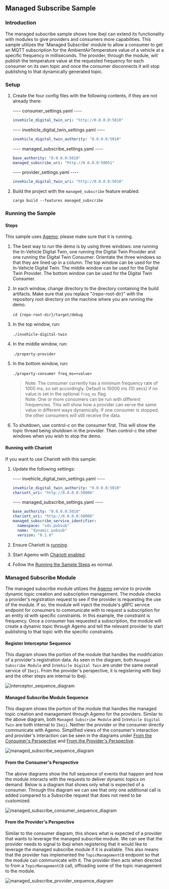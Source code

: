 ## Managed Subscribe Sample

### Introduction

The managed subscribe sample shows how Ibeji can extend its functionality with modules to give
providers and consumers more capabilities. This sample utilizes the 'Managed Subscribe' module to
allow a consumer to get an MQTT subscription for the AmbientAirTemperature value of a vehicle at a
specific frequency in milliseconds. The provider, through the module, will publish the temperature
value at the requested frequency for each consumer on its own topic and once the consumer
disconnects it will stop publishing to that dynamically generated topic.

### Setup

1. Create the four config files with the following contents, if they are not already there:

    ---- consumer_settings.yaml ----

    ```yaml
    invehicle_digital_twin_uri: "http://0.0.0.0:5010"
    ```

    ---- invehicle_digital_twin_settings.yaml ----

    ```yaml
    invehicle_digital_twin_authority: "0.0.0.0:5010"
    ```

    ---- managed_subscribe_settings.yaml ----

    ```yaml
    base_authority: "0.0.0.0:5010"
    managed_subscribe_uri: "http://0.0.0.0:50051"
    ```

    ---- provider_settings.yaml ----

    ```yaml
    invehicle_digital_twin_uri: "http://0.0.0.0:5010"
    ```

1. Build the project with the `managed_subscribe` feature enabled.

    ```shell
    cargo build --features managed_subscribe
    ```

### Running the Sample

#### Steps

This sample uses [Agemo](https://github.com/eclipse-chariott/Agemo); please make sure that it is
running.

1. The best way to run the demo is by using three windows: one running the In-Vehicle Digital Twin,
one running the Digital Twin Provider and one running the Digital Twin Consumer.
Orientate the three windows so that they are lined up in a column. The top window can be used for
the In-Vehicle Digital Twin.
The middle window can be used for the Digital Twin Provider. The bottom window can be used for the
Digital Twin Consumer.<br>
1. In each window, change directory to the directory containing the build artifacts.
Make sure that you replace "{repo-root-dir}" with the repository root directory on the machine
where you are running the demo.<br><br>
`cd {repo-root-dir}/target/debug`

1. In the top window, run:<br><br>
`./invehicle-digital-twin`

1. In the middle window, run:<br><br>
`./property-provider`

1. In the bottom window, run:<br><br>
`./property-consumer freq_ms=<value>`
    > Note: The consumer currently has a minimum frequency rate of 1000 ms, so set accordingly.
    Default is 10000 ms (10 secs) if no value is set in the optional `freq_ms` flag.<br>
    > Note: One or more consumers can be run with different frequencies. This will show how a
    provider can serve the same value in different ways dynamically. If one consumer is stopped,
    the other consumers will still receive the data.

1. To shutdown, use control-c on the consumer first. This will show the topic thread being shutdown
in the provider. Then control-c the other windows when you wish to stop the demo.

#### Running with Chariott

If you want to use Chariott with this sample:

1. Update the following settings:

    ---- invehicle_digital_twin_settings.yaml ----

    ```yaml
    invehicle_digital_twin_authority: "0.0.0.0:5010"
    chariott_uri: "http://0.0.0.0:50000"
    ```

    ---- managed_subscribe_settings.yaml ----

    ```yaml
    base_authority: "0.0.0.0:5010"
    chariott_uri: "http://0.0.0.0:50000"
    managed_subscribe_service_identifier:
      namespace: "sdv.pubsub"
      name: "dynamic.pubsub"
      version: "0.1.0"
    ```

1. Ensure Chariott is [running](../../README.md#using-chariott).

1. Start Agemo with [Chariott enabled](https://github.com/eclipse-chariott/Agemo/tree/main/pub-sub-service#running-with-chariott).

1. Follow the [Running the Sample Steps](#steps) as normal.

### Managed Subscribe Module

The managed subscribe module utilizes the [Agemo](https://github.com/eclipse-chariott/Agemo)
service to provide dynamic topic creation and subscription management. The module checks a
provider's registration request to see if the provider is requesting the use of the module. If so,
the module will inject the module's gRPC service endpoint for consumers to communicate with to
request a subscription for an entity id with specific constraints. In this example, the constraint
is frequency. Once a consumer has requested a subscription, the module will create a dynamic topic
through Agemo and tell the relevant provider to start publishing to that topic with the specific
constraints.

#### Register Interceptor Sequence

This diagram shows the portion of the module that handles the modification of a provider's
registration data. As seen in the diagram, both `Managed Subscribe Module` and
`InVehicle Digital Twin` are under the same overall service of `Ibeji`. From the provider's
perspective, it is registering with Ibeji and the other steps are internal to Ibeji.

![interceptor_sequence_diagram](../../docs/design/diagrams/managed_subscribe_interceptor_sequence.svg)

#### Managed Subscribe Module Sequence

This diagram shows the portion of the module that handles the managed topic creation and management
through Agemo for the providers. Similar to the above diagram, both `Managed Subscribe Module` and
`InVehicle Digital Twin` are both internal to `Ibeji`. Neither the provider or the consumer
directly communicate with Agemo. Simplified views of the consumer's interaction and provider's
interaction can be seen in the diagrams under
[From the Consumer's Perspective](#from-the-consumers-perspective) and
[From the Provider's Perspective](#from-the-providers-perspective).

![managed_subscribe_sequence_diagram](../../docs/design/diagrams/managed_subscribe_module_sequence.svg)

#### From the Consumer's Perspective

The above diagrams show the full sequence of events that happen and how the module interacts with
the requests to deliver dynamic topics on demand. Below is a diagram that shows only what is
expected of a consumer. Through this diagram we can see that only one additional call is added
compared to a Subscribe request that does not need to be customized.

![managed_subscribe_consumer_sequence_diagram](../../docs/design/diagrams/managed_subscribe_consumer_sequence.svg)

#### From the Provider's Perspective

Similar to the consumer diagram, this shows what is expected of a provider that wants to leverage
the managed subscribe module. We can see that the provider needs to signal to Ibeji when
registering that it would like to leverage the managed subscribe module if it is available. This
also means that the provider has implemented the `TopicManagementCB` endpoint so that the module
can communicate with it. The provider then acts when directed to from a `TopicManagementCB` call,
offloading some of the topic management to the module.

![managed_subscribe_provider_sequence_diagram](../../docs/design/diagrams/managed_subscribe_provider_sequence.svg)
